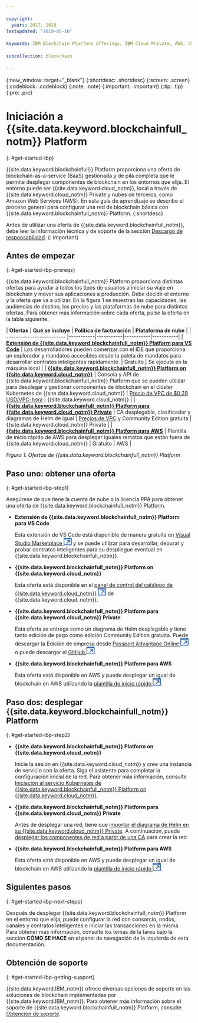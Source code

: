 ```yaml
---

copyright:
  years: 2017, 2019
lastupdated: "2019-05-16"

keywords: IBM Blockchain Platform offerings, IBM Cloud Private, AWS, VS code extension, IBM Cloud

subcollection: blockchain

---
```


{:new_window: target="_blank"}
{:shortdesc: .shortdesc}
{:screen: .screen}
{:codeblock: .codeblock}
{:note: .note}
{:important: .important}
{:tip: .tip}
{:pre: .pre}

# Iniciación a {{site.data.keyword.blockchainfull_notm}} Platform
{: #get-started-ibp}

{{site.data.keyword.blockchainfull}} Platform proporciona una oferta de blockchain-as-a-service (BaaS) gestionada y de pila completa que le permite desplegar componentes de blockchain en los entornos que elija. El entorno puede ser {{site.data.keyword.cloud_notm}}, local a través de {{site.data.keyword.cloud_notm}} Private y nubes de terceros, como Amazon Web Services (AWS). En esta guía de aprendizaje se describe el proceso general para configurar una red de blockchain básica con {{site.data.keyword.blockchainfull_notm}} Platform.
{:shortdesc}

Antes de utilizar una oferta de {{site.data.keyword.blockchainfull_notm}}, debe leer la información técnica y de soporte de la sección [Descargo de responsabilidad](/docs/services/blockchain/needtoknow.html#disclaimer).
{: important}


## Antes de empezar
{: #get-started-ibp-prereqs}

{{site.data.keyword.blockchainfull_notm}} Platform proporciona distintas ofertas para ayudar a todos los tipos de usuarios a iniciar su viaje en blockchain y mover sus aplicaciones a producción. Debe decidir el entorno y la oferta que va a utilizar. En la figura 1 se muestran las capacidades, las audiencias de destino, los precios y las plataformas de nube para distintas ofertas. Para obtener más información sobre cada oferta, pulse la oferta en la tabla siguiente.

| **Ofertas** | **Qué se incluye** | **Política de facturación** | **Plataforma de nube** |
| ------------------------- |-----------|-----------|-----------|-----------|
| [**Extensión de {{site.data.keyword.blockchainfull_notm}} Platform para VS Code**](/docs/services/blockchain?topic=blockchain-develop-vscode#develop-vscode) | Los desarrolladores pueden comenzar con el IDE que proporciona un explorador y mandatos accesibles desde la paleta de mandatos para desarrollar contratos inteligentes rápidamente. | Gratuito | Se ejecuta en la máquina local |
| [**{{site.data.keyword.blockchainfull_notm}} Platform on {{site.data.keyword.cloud_notm}}**](/docs/services/blockchain/howto/ibp-console.html#ibp-console-overview) | Consola y API de {{site.data.keyword.blockchainfull_notm}} Platform que se pueden utilizar para desplegar y gestionar componentes de blockchain en el clúster Kubernetes de {{site.data.keyword.cloud_notm}} | [Precio de VPC de $0,29 USD/VPC-hora](/docs/services/blockchain/howto/pricing-saas.html) | {{site.data.keyword.cloud_notm}} |
| [**{{site.data.keyword.blockchainfull_notm}} Platform para {{site.data.keyword.cloud_notm}} Private**](/docs/services/blockchain/ibp-for-icp-about.html#ibp-icp-about) | CA desplegable, clasificador y diagramas de Helm de igual | [Precios de VPC](/docs/services/blockchain/ibp-for-icp-about.html#ibp-icp-about-pricing) y Community Edition gratuita | {{site.data.keyword.cloud_notm}} Private |
| [**{{site.data.keyword.blockchainfull_notm}} Platform para AWS**](/docs/services/blockchain/howto/remote_peer.html#remote-peer-aws-about) | Plantilla de inicio rápido de AWS para desplegar iguales remotos que están fuera de {{site.data.keyword.cloud_notm}} | Gratuito | AWS |

*Figura 1. Ofertas de {{site.data.keyword.blockchainfull_notm}} Platform*


## Paso uno: obtener una oferta
{: #get-started-ibp-step1}

Asegúrese de que tiene la cuenta de nube o la licencia PPA para obtener una oferta de {{site.data.keyword.blockchainfull_notm}} Platform.

* **Extensión de {{site.data.keyword.blockchainfull_notm}} Platform para VS Code**

  Esta extensión de VS Code está disponible de manera gratuita en [Visual Studio Marketplace ![Icono de enlace externo](images/external_link.svg "Icono de enlace externo")](https://marketplace.visualstudio.com/items?itemName=IBMBlockchain.ibm-blockchain-platform "Extensión de {{site.data.keyword.blockchainfull_notm}} Platform para VS Code") y se puede utilizar para desarrollar, depurar y probar contratos inteligentes para su despliegue eventual en {{site.data.keyword.blockchainfull_notm}}.

* **{{site.data.keyword.blockchainfull_notm}} Platform on {{site.data.keyword.cloud_notm}}**

  Esta oferta está disponible en el [panel de control del catálogo de {{site.data.keyword.cloud_notm}} ![Icono de enlace externo](images/external_link.svg "Icono de enlace externo")](https://cloud.ibm.com/catalog "Catálogo") de {{site.data.keyword.cloud_notm}}.

* **{{site.data.keyword.blockchainfull_notm}} Platform para {{site.data.keyword.cloud_notm}} Private**

  Esta oferta se entrega como un diagrama de Helm desplegable y tiene tanto edición de pago como edición Community Edition gratuita. Puede descargar la Edición de empresa desde [Passport Advantage Online ![Icono de enlace externo](images/external_link.svg "Icono de enlace externo")](https://www.ibm.com/software/passportadvantage/pao_customer.html) o puede descargar el [GitHub ![Icono de enlace externo](images/external_link.svg "Icono de enlace externo")](https://github.com/IBM/charts/blob/master/repo/stable/ibm-blockchain-platform-dev-1.0.2.tgz).

* **{{site.data.keyword.blockchainfull_notm}} Platform para AWS**

  Esta oferta está disponible en AWS y puede desplegar un igual de blockchain en AWS utilizando la [plantilla de inicio rápido ![Icono de enlace externo](images/external_link.svg "Icono de enlace externo")](https://aws.amazon.com/quickstart/architecture/ibm-blockchain-platform/).

## Paso dos: desplegar {{site.data.keyword.blockchainfull_notm}} Platform
{: #get-started-ibp-step2}

* **{{site.data.keyword.blockchainfull_notm}} Platform on {{site.data.keyword.cloud_notm}}**

  Inicie la sesión en {{site.data.keyword.cloud_notm}} y cree una instancia de servicio con la oferta. Siga el asistente para completar la configuración inicial de la red. Para obtener más información, consulte [Iniciación al servicio Kubernetes de {{site.data.keyword.blockchainfull_notm}} Platform on {{site.data.keyword.cloud_notm}}](/docs/services/blockchain/howto/ibp-v2-deploy-iks.html#ibp-v2-deploy-iks).

* **{{site.data.keyword.blockchainfull_notm}} Platform para {{site.data.keyword.cloud_notm}} Private**

  Antes de desplegar una red, tiene que [importar el diagrama de Helm en su {{site.data.keyword.cloud_notm}} Private](/docs/services/blockchain/howto/helm_install_icp.html#helm-install). A continuación, puede [desplegar los componentes de red a partir de una CA](/docs/services/blockchain/ibp_for_icp_deployment_guide.html#step-three-set-up-your-cas) para crear la red.

* **{{site.data.keyword.blockchainfull_notm}} Platform para AWS**

  Esta oferta está disponible en AWS y puede desplegar un igual de blockchain en AWS utilizando la [plantilla de inicio rápido ![Icono de enlace externo](images/external_link.svg "Icono de enlace externo")](https://aws.amazon.com/quickstart/architecture/ibm-blockchain-platform/).

## Siguientes pasos
{: #get-started-ibp-next-steps}

Después de desplegar {{site.data.keyword.blockchainfull_notm}} Platform en el entorno que elija, puede configurar la red con consorcio, nodos, canales y contratos inteligentes e iniciar las transacciones en la misma. Para obtener más información, consulte los temas de la tarea bajo la sección **CÓMO SE HACE** en el panel de navegación de la izquierda de esta documentación.

## Obtención de soporte
{: #get-started-ibp-getting-support}

{{site.data.keyword.IBM_notm}} ofrece diversas opciones de soporte en las soluciones de blockchain implementadas por {{site.data.keyword.IBM_notm}}. Para obtener más información sobre el soporte de {{site.data.keyword.blockchainfull_notm}} Platform, consulte [Obtención de soporte](/docs/services/blockchain/ibmblockchain_support.html#blockchain-support).
